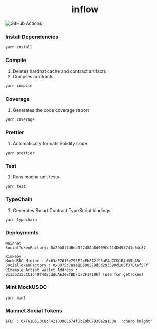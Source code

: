 # <h1 align="center"> inflow </h1>

![GitHub Actions](https://github.com/aegis-studio-dev/inflow/actions/workflows/node.js.yml/badge.svg)

### Install Dependencies

```sh
yarn install
```

### Compile

1. Deletes hardhat cache and contract artifacts
2. Compiles contracts

```sh
yarn compile
```

### Coverage

1. Generates the code coverage report

```sh
yarn coverage
```

### Prettier

1. Automatically formats Solidity code

```sh
yarn prettier
```

### Test

1. Runs mocha unit tests

```sh
yarn test
```

### TypeChain

1. Generates Smart Contract TypeScript bindings

```sh
yarn typechain
```

### Deployments 
```
Mainnet
SocialTokenFactory: 0x29b8f7dBeb92248Aa8d909Ce214D495741d64c87
```
```
Rinkeby
MockUSDC Minter : 0x63aF7615e795F2cFb8A2f93aFAd7CD1B4d35bA5c
SocialTokenFactory : 0x0075c7aaa1D50857Dd5d293590d105f378A6f5Ff
RExample Artist wallet Address : 0x1362133CC1c49f4dEcddCAE3e8fBD7b72F17106f (use for getToken)
```

### Mint MockUSDC

```sh
yarn mint
```
### Mainnet Social Tokens
```
$FLF : 0xF61D510C8cF4218D98E674f0bE0b0FD38e2a1C3a  'charo knight'
```
